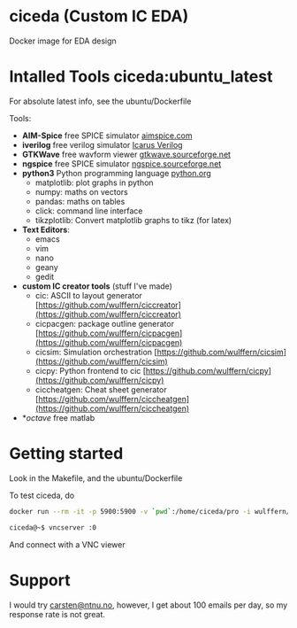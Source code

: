 # ciceda (Custom IC EDA)

Docker image for EDA design

# Intalled Tools ciceda:ubuntu_latest

For absolute latest info, see the ubuntu/Dockerfile

Tools:

- **AIM-Spice** free SPICE simulator [aimspice.com](http://aimspice.com)
- **iverilog** free verilog simulator [Icarus Verilog](http://iverilog.icarus.com)
- **GTKWave** free wavform viewer [gtkwave.sourceforge.net](http://gtkwave.sourceforge.net)  
- **ngspice** free SPICE simulator
  [ngspice.sourceforge.net](http://ngspice.sourceforge.net)
- **python3** Python programming language [python.org](http://python.org)
  - matplotlib: plot graphs in python
  - numpy: maths on vectors
  - pandas: maths on tables
  - click: command line interface 
  - tikzplotlib: Convert matplotlib graphs to tikz (for latex)
- **Text Editors**:
  - emacs
  - vim
  - nano
  - geany
  - gedit
- **custom IC creator tools** (stuff I've made)
    - cic: ASCII to layout generator [https://github.com/wulffern/ciccreator](https://github.com/wulffern/ciccreator)
    - cicpacgen: package outline generator
    [https://github.com/wulffern/cicpacgen](https://github.com/wulffern/cicpacgen)
    - cicsim: Simulation orchestration
      [https://github.com/wulffern/cicsim](https://github.com/wulffern/cicsim)
    - cicpy: Python frontend to cic
      [https://github.com/wulffern/cicpy](https://github.com/wulffern/cicpy)
    - ciccheatgen: Cheat sheet generator [https://github.com/wulffern/ciccheatgen](https://github.com/wulffern/ciccheatgen)
- **octave* free matlab

# Getting started

Look in the Makefile, and the ubuntu/Dockerfile 

To test ciceda, do

``` sh
docker run --rm -it -p 5900:5900 -v `pwd`:/home/ciceda/pro -i wulffern/ciceda:ubuntu_latest bash --login
```

``` sh
ciceda@~$ vncserver :0
```

And connect with a VNC viewer

# Support
I would try carsten@ntnu.no, however, I get about 100 emails per day, so my
response rate is not great. 




